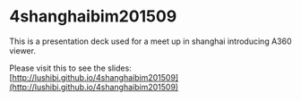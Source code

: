 # 4shanghaibim201509

This is a presentation deck used for a meet up in shanghai introducing A360 viewer.

Please visit this to see the slides: [http://lushibi.github.io/4shanghaibim201509](http://lushibi.github.io/4shanghaibim201509)
